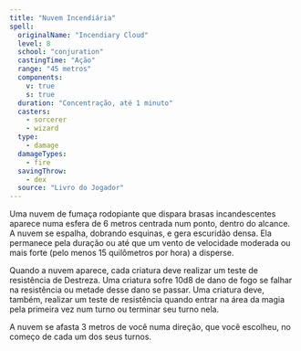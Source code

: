```yaml
---
title: "Nuvem Incendiária"
spell:
  originalName: "Incendiary Cloud"
  level: 8
  school: "conjuration"
  castingTime: "Ação"
  range: "45 metros"
  components:
    v: true
    s: true
  duration: "Concentração, até 1 minuto"
  casters:
    - sorcerer
    - wizard
  type:
    - damage
  damageTypes:
    - fire
  savingThrow:
    - dex
  source: "Livro do Jogador"
---
```


Uma nuvem de fumaça rodopiante que dispara brasas incandescentes aparece numa esfera de 6 metros centrada num ponto, dentro do alcance. A nuvem se espalha, dobrando esquinas, e gera escuridão densa. Ela permanece pela duração ou até que um vento de velocidade moderada ou mais forte (pelo menos 15 quilômetros por hora) a disperse.

Quando a nuvem aparece, cada criatura deve realizar um teste de resistência de Destreza. Uma criatura sofre 10d8 de dano de fogo se falhar na resistência ou metade desse dano se passar. Uma criatura deve, também, realizar um teste de resistência quando entrar na área da magia pela primeira vez num turno ou terminar seu turno nela.

A nuvem se afasta 3 metros de você numa direção, que você escolheu, no começo de cada um dos seus turnos.
